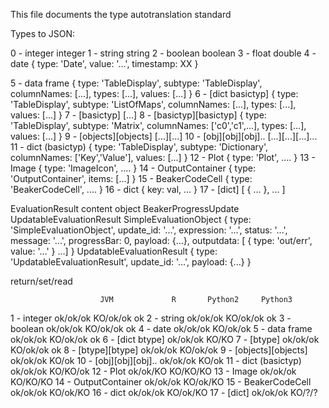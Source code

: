 This file documents the type autotranslation standard


Types to JSON:


0 - integer					integer
1 - string					string
2 - boolean					boolean
3 - float					double
4 - date					{ type: 'Date', value: '...', timestamp: XX }

5 - data frame				{ type: 'TableDisplay', subtype: 'TableDisplay', columnNames: [...], types: [...], values: [...] }
6 - [dict basictyp]			{ type: 'TableDisplay', subtype: 'ListOfMaps', columnNames: [...], types: [...], values: [...] }
7 - [basictyp]				[...]
8 - [basictyp][basictyp]	{ type: 'TableDisplay', subtype: 'Matrix', columnNames: ['c0','c1',...], types: [...], values: [...] }
9 - [objects][objects]		[...][...]
10 - [obj][obj][obj]..		[...][...][...]...
11 - dict (basictyp)		{ type: 'TableDisplay', subtype: 'Dictionary', columnNames: ['Key','Value'], values: [...] }
12 - Plot					{ type: 'Plot', .... }
13 - Image					{ type: 'ImageIcon', .... }
14 - OutputContainer			{ type: 'OutputContainer', items: [...] }
15 - BeakerCodeCell			{ type: 'BeakerCodeCell', .... }
16 - dict					{ key: val, ... }
17 - [dict]					[ { ... }, ... ]



EvaluationResult		content object
BeakerProgressUpdate
UpdatableEvaluationResult
SimpleEvaluationObject	{ type: 'SimpleEvaluationObject', update_id: '...', expression: '...', status: '...', message: '...', progressBar: 0, payload: {...}, outputdata: [ { type: 'out/err', value: '...' } ...] }
UpdatableEvaluationResult	{ type: 'UpdatableEvaluationResult', update_id: '...', payload: {...} }


return/set/read


						JVM				R		Python2		Python3
1 - integer				ok/ok/ok	KO/ok/ok		ok
2 - string				ok/ok/ok	KO/ok/ok		ok
3 - boolean				ok/ok/ok	KO/ok/ok		ok
4 - date				ok/ok/ok	KO/ok/ok
5 - data frame			ok/ok/ok	KO/ok/ok		ok
6 - [dict btype]		ok/ok/ok	KO/KO
7 - [btype]				ok/ok/ok	KO/ok/ok		ok
8 - [btype][btype]		ok/ok/ok	KO/ok/ok
9 - [objects][objects]	ok/ok/ok	KO/ok
10 - [obj][obj][obj]..	ok/ok/ok	KO/ok
11 - dict (basictyp)	ok/ok/ok	KO/KO/ok
12 - Plot				ok/ok/KO	KO/KO/KO
13 - Image				ok/ok/ok	KO/KO/KO
14 - OutputContainer	ok/ok/ok	KO/ok/KO
15 - BeakerCodeCell		ok/ok/ok	KO/ok/KO
16 - dict				ok/ok/ok	KO/ok/KO
17 - [dict]				ok/ok/ok	KO/?/?


